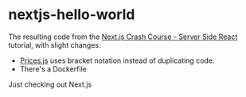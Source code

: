 # nextjs-hello-world

The resulting code from the [Next.js Crash Course - Server Side React](https://www.youtube.com/watch?v=IkOVe40Sy0U) 
tutorial, with slight changes:
 
* [Prices.js](components/Prices.js) uses bracket notation instead of duplicating code.
* There's a Dockerfile

Just checking out Next.js 
